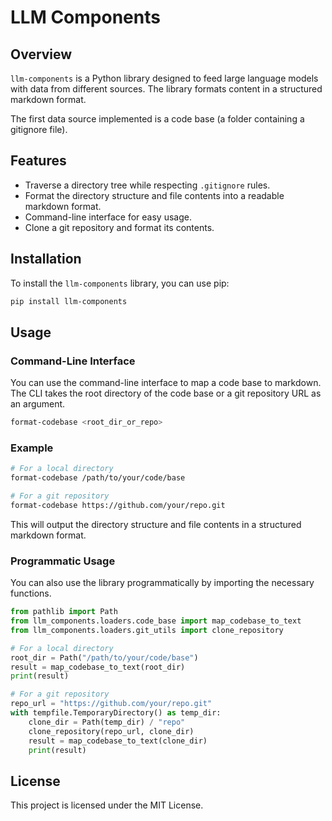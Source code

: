 # LLM Components

## Overview

`llm-components` is a Python library designed to feed large language models with data from different sources. The library formats content in a structured markdown format.

The first data source implemented is a code base (a folder containing a gitignore file).

## Features

- Traverse a directory tree while respecting `.gitignore` rules.
- Format the directory structure and file contents into a readable markdown format.
- Command-line interface for easy usage.
- Clone a git repository and format its contents.

## Installation
To install the `llm-components` library, you can use pip:
```sh
pip install llm-components
```

## Usage

### Command-Line Interface
You can use the command-line interface to map a code base to markdown. The CLI takes the root directory of the code base or a git repository URL as an argument.

```sh
format-codebase <root_dir_or_repo>
```

### Example
```sh
# For a local directory
format-codebase /path/to/your/code/base

# For a git repository
format-codebase https://github.com/your/repo.git
```

This will output the directory structure and file contents in a structured markdown format.

### Programmatic Usage
You can also use the library programmatically by importing the necessary functions.

```python
from pathlib import Path
from llm_components.loaders.code_base import map_codebase_to_text
from llm_components.loaders.git_utils import clone_repository

# For a local directory
root_dir = Path("/path/to/your/code/base")
result = map_codebase_to_text(root_dir)
print(result)

# For a git repository
repo_url = "https://github.com/your/repo.git"
with tempfile.TemporaryDirectory() as temp_dir:
    clone_dir = Path(temp_dir) / "repo"
    clone_repository(repo_url, clone_dir)
    result = map_codebase_to_text(clone_dir)
    print(result)
```

## License
This project is licensed under the MIT License.
